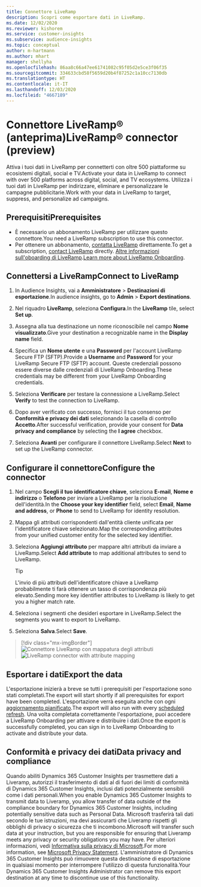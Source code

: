 ```yaml
---
title: Connettore LiveRamp
description: Scopri come esportare dati in LiveRamp.
ms.date: 12/02/2020
ms.reviewer: kishorem
ms.service: customer-insights
ms.subservice: audience-insights
ms.topic: conceptual
author: m-hartmann
ms.author: mhart
manager: shellyha
ms.openlocfilehash: 86aa8c66a47ee61741082c95f05d2e5ce3f06f35
ms.sourcegitcommit: 334633cbd58f5659d20b4f87252c1a10cc7130db
ms.translationtype: HT
ms.contentlocale: it-IT
ms.lasthandoff: 12/03/2020
ms.locfileid: "4667189"
---
```

# <a name="liverampreg-connector-preview"></a><span data-ttu-id="6bf2f-103">Connettore LiveRamp&reg; (anteprima)</span><span class="sxs-lookup"><span data-stu-id="6bf2f-103">LiveRamp&reg; connector (preview)</span></span>

<span data-ttu-id="6bf2f-104">Attiva i tuoi dati in LiveRamp per connetterti con oltre 500 piattaforme su ecosistemi digitali, social e TV.</span><span class="sxs-lookup"><span data-stu-id="6bf2f-104">Activate your data in LiveRamp to connect with over 500 platforms across digital, social, and TV ecosystems.</span></span> <span data-ttu-id="6bf2f-105">Utilizza i tuoi dati in LiveRamp per indirizzare, eliminare e personalizzare le campagne pubblicitarie.</span><span class="sxs-lookup"><span data-stu-id="6bf2f-105">Work with your data in LiveRamp to target, suppress, and personalize ad campaigns.</span></span>

## <a name="prerequisites"></a><span data-ttu-id="6bf2f-106">Prerequisiti</span><span class="sxs-lookup"><span data-stu-id="6bf2f-106">Prerequisites</span></span>

- <span data-ttu-id="6bf2f-107">È necessario un abbonamento LiveRamp per utilizzare questo connettore.</span><span class="sxs-lookup"><span data-stu-id="6bf2f-107">You need a LiveRamp subscription to use this connector.</span></span>
- <span data-ttu-id="6bf2f-108">Per ottenere un abbonamento, [contatta LiveRamp](https://liveramp.com/contact/) direttamente.</span><span class="sxs-lookup"><span data-stu-id="6bf2f-108">To get a subscription, [contact LiveRamp](https://liveramp.com/contact/) directly.</span></span> <span data-ttu-id="6bf2f-109">[Altre informazioni sull'oboarding di LiveRamp](https://liveramp.com/our-platform/data-onboarding/).</span><span class="sxs-lookup"><span data-stu-id="6bf2f-109">[Learn more about LiveRamp Onboarding](https://liveramp.com/our-platform/data-onboarding/).</span></span>

## <a name="connect-to-liveramp"></a><span data-ttu-id="6bf2f-110">Connettersi a LiveRamp</span><span class="sxs-lookup"><span data-stu-id="6bf2f-110">Connect to LiveRamp</span></span>

1. <span data-ttu-id="6bf2f-111">In Audience Insights, vai a **Amministratore** > **Destinazioni di esportazione**.</span><span class="sxs-lookup"><span data-stu-id="6bf2f-111">In audience insights, go to **Admin** > **Export destinations**.</span></span>

1. <span data-ttu-id="6bf2f-112">Nel riquadro **LiveRamp**, seleziona **Configura**.</span><span class="sxs-lookup"><span data-stu-id="6bf2f-112">In the **LiveRamp** tile, select **Set up**.</span></span>

1. <span data-ttu-id="6bf2f-113">Assegna alla tua destinazione un nome riconoscibile nel campo **Nome visualizzato**.</span><span class="sxs-lookup"><span data-stu-id="6bf2f-113">Give your destination a recognizable name in the **Display name** field.</span></span>

1. <span data-ttu-id="6bf2f-114">Specifica un **Nome utente** e una **Password** per l'account LiveRamp Secure FTP (SFTP).</span><span class="sxs-lookup"><span data-stu-id="6bf2f-114">Provide a **Username** and **Password** for your LiveRamp Secure FTP (SFTP) account.</span></span>
<span data-ttu-id="6bf2f-115">Queste credenziali possono essere diverse dalle credenziali di LiveRamp Onboarding.</span><span class="sxs-lookup"><span data-stu-id="6bf2f-115">These credentials may be different from your LiveRamp Onboarding credentials.</span></span>

1. <span data-ttu-id="6bf2f-116">Seleziona **Verificare** per testare la connessione a LiveRamp.</span><span class="sxs-lookup"><span data-stu-id="6bf2f-116">Select **Verify** to test the connection to LiveRamp.</span></span>

1. <span data-ttu-id="6bf2f-117">Dopo aver verificato con successo, fornisci il tuo consenso per **Conformità e privacy dei dati** selezionando la casella di controllo **Accetto**.</span><span class="sxs-lookup"><span data-stu-id="6bf2f-117">After successful verification, provide your consent for **Data privacy and compliance** by selecting the **I agree** checkbox.</span></span>

1. <span data-ttu-id="6bf2f-118">Seleziona **Avanti** per configurare il connettore LiveRamp.</span><span class="sxs-lookup"><span data-stu-id="6bf2f-118">Select **Next** to set up the LiveRamp connector.</span></span>

## <a name="configure-the-connector"></a><span data-ttu-id="6bf2f-119">Configurare il connettore</span><span class="sxs-lookup"><span data-stu-id="6bf2f-119">Configure the connector</span></span>

1. <span data-ttu-id="6bf2f-120">Nel campo **Scegli il tuo identificatore chiave**, seleziona **E-mail**, **Nome e indirizzo** o **Telefono** per inviare a LiveRamp per la risoluzione dell'identità.</span><span class="sxs-lookup"><span data-stu-id="6bf2f-120">In the **Choose your key identifier** field, select **Email**,  **Name and address**, or **Phone** to send to LiveRamp for identity resolution.</span></span>

1. <span data-ttu-id="6bf2f-121">Mappa gli attributi corrispondenti dall'entità cliente unificata per l'identificatore chiave selezionato.</span><span class="sxs-lookup"><span data-stu-id="6bf2f-121">Map the corresponding attributes from your unified customer entity for the selected key identifier.</span></span>

1. <span data-ttu-id="6bf2f-122">Seleziona **Aggiungi attributo** per mappare altri attributi da inviare a LiveRamp.</span><span class="sxs-lookup"><span data-stu-id="6bf2f-122">Select **Add attribute** to map additional attributes to send to LiveRamp.</span></span>

   > [!TIP]
   > <span data-ttu-id="6bf2f-123">L'invio di più attributi dell'identificatore chiave a LiveRamp probabilmente ti farà ottenere un tasso di corrispondenza più elevato.</span><span class="sxs-lookup"><span data-stu-id="6bf2f-123">Sending more key identifier attributes to LiveRamp is likely to get you a higher match rate.</span></span>

1. <span data-ttu-id="6bf2f-124">Seleziona i segmenti che desideri esportare in LiveRamp.</span><span class="sxs-lookup"><span data-stu-id="6bf2f-124">Select the segments you want to export to LiveRamp.</span></span>

1. <span data-ttu-id="6bf2f-125">Seleziona **Salva**.</span><span class="sxs-lookup"><span data-stu-id="6bf2f-125">Select **Save**.</span></span>

> [!div class="mx-imgBorder"]
> <span data-ttu-id="6bf2f-126">![Connettore LiveRamp con mappatura degli attributi](media/export-liveramp-segments.png "Connettore LiveRamp con mappatura degli attributi")</span><span class="sxs-lookup"><span data-stu-id="6bf2f-126">![LiveRamp connector with attribute mapping](media/export-liveramp-segments.png "LiveRamp connector with attribute mapping")</span></span>

## <a name="export-the-data"></a><span data-ttu-id="6bf2f-127">Esportare i dati</span><span class="sxs-lookup"><span data-stu-id="6bf2f-127">Export the data</span></span>

<span data-ttu-id="6bf2f-128">L'esportazione inizierà a breve se tutti i prerequisiti per l'esportazione sono stati completati.</span><span class="sxs-lookup"><span data-stu-id="6bf2f-128">The export will start shortly if all prerequisites for export have been completed.</span></span> <span data-ttu-id="6bf2f-129">L'esportazione verrà eseguita anche con ogni [aggiornamento pianificato](system.md#schedule-tab).</span><span class="sxs-lookup"><span data-stu-id="6bf2f-129">The export will also run with every [scheduled refresh](system.md#schedule-tab).</span></span>
<span data-ttu-id="6bf2f-130">Una volta completata correttamente l'esportazione, puoi accedere a LiveRamp Onboarding per attivare e distribuire i dati.</span><span class="sxs-lookup"><span data-stu-id="6bf2f-130">Once the export is successfully completed, you can sign in to LiveRamp Onboarding to activate and distribute your data.</span></span>

## <a name="data-privacy-and-compliance"></a><span data-ttu-id="6bf2f-131">Conformità e privacy dei dati</span><span class="sxs-lookup"><span data-stu-id="6bf2f-131">Data privacy and compliance</span></span>

<span data-ttu-id="6bf2f-132">Quando abiliti Dynamics 365 Customer Insights per trasmettere dati a Liveramp, autorizzi il trasferimento di dati al di fuori dei limiti di conformità di Dynamics 365 Customer Insights, inclusi dati potenzialmente sensibili come i dati personali.</span><span class="sxs-lookup"><span data-stu-id="6bf2f-132">When you enable Dynamics 365 Customer Insights to transmit data to Liveramp, you allow transfer of data outside of the compliance boundary for Dynamics 365 Customer Insights, including potentially sensitive data such as Personal Data.</span></span> <span data-ttu-id="6bf2f-133">Microsoft trasferirà tali dati secondo le tue istruzioni, ma devi assicurarti che Liveramp rispetti gli obblighi di privacy o sicurezza che ti incombono.</span><span class="sxs-lookup"><span data-stu-id="6bf2f-133">Microsoft will transfer such data at your instruction, but you are responsible for ensuring that Liveramp meets any privacy or security obligations you may have.</span></span> <span data-ttu-id="6bf2f-134">Per ulteriori informazioni, vedi [Informativa sulla privacy di Microsoft](https://go.microsoft.com/fwlink/?linkid=396732).</span><span class="sxs-lookup"><span data-stu-id="6bf2f-134">For more information, see [Microsoft Privacy Statement](https://go.microsoft.com/fwlink/?linkid=396732).</span></span>
<span data-ttu-id="6bf2f-135">L'amministratore di Dynamics 365 Customer Insights può rimuovere questa destinazione di esportazione in qualsiasi momento per interrompere l'utilizzo di questa funzionalità.</span><span class="sxs-lookup"><span data-stu-id="6bf2f-135">Your Dynamics 365 Customer Insights Administrator can remove this export destination at any time to discontinue use of this functionality.</span></span>